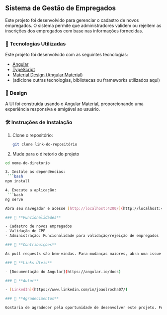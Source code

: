 ## **Sistema de Gestão de Empregados**

Este projeto foi desenvolvido para gerenciar o cadastro de novos empregados. O sistema permite que administradores validem ou rejeitem as inscrições dos empregados com base nas informações fornecidas.

### 🚀 **Tecnologias Utilizadas**

Este projeto foi desenvolvido com as seguintes tecnologias:

- [Angular](https://angular.io/)
- [TypeScript](https://www.typescriptlang.org/)
- [Material Design (Angular Material)](https://material.angular.io/)
- (adicione outras tecnologias, bibliotecas ou frameworks utilizados aqui)

### 🎨 **Design**

A UI foi construída usando o Angular Material, proporcionando uma experiência responsiva e amigável ao usuário.

### 🛠 **Instruções de Instalação**

1. Clone o repositório:
   ```bash
   git clone link-do-repositório

2. Mude para o diretorio do projeto
  ```bash
  cd nome-do-diretorio

3. Instale as dependências:
   ```bash
  npm install

4. Execute a aplicação:
   ```bash
  ng serve

  Abra seu navegador e acesse [http://localhost:4200/](http://localhost:4200/).

### 📖 **Funcionalidades**

- Cadastro de novos empregados
- Validação de CPF
- Administração: Funcionalidade para validação/rejeição de empregados

### 🤝 **Contribuições**

As pull requests são bem-vindas. Para mudanças maiores, abra uma issue primeiro para discutir o que você gostaria de mudar.

### 🔗 **Links Úteis**

- [Documentação do Angular](https://angular.io/docs)

### 📌 **Autor**

- [LinkedIn](https://www.linkedin.com/in/joaolrocha07/)

### 🙏 **Agradecimentos**

Gostaria de agradecer pela oportunidade de desenvolver este projeto. Foi uma experiência enriquecedora e estou ansioso para futuros desafios!
